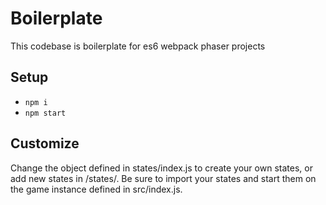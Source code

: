 # Boilerplate

This codebase is boilerplate for es6 webpack phaser projects

## Setup
- `npm i`
- `npm start`

## Customize
Change the object defined in states/index.js to create your own states, or add
new states in /states/. Be sure to import your states and start them on the game
instance defined in src/index.js.

